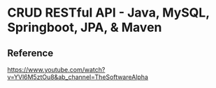 # CRUD RESTful API - Java, MySQL, Springboot, JPA, & Maven

## Reference
https://www.youtube.com/watch?v=YVl6M5ztOu8&ab_channel=TheSoftwareAlpha
